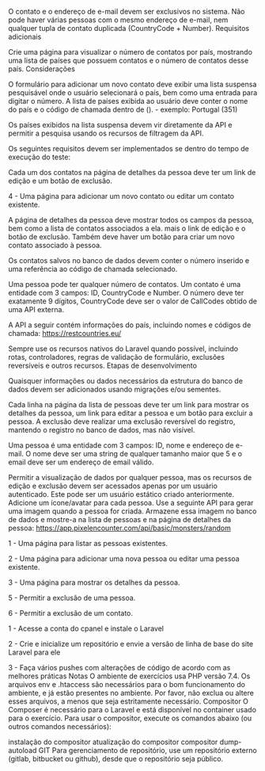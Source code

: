



O contato e o endereço de e-mail devem ser exclusivos no sistema. Não pode haver várias pessoas com o mesmo endereço de e-mail, nem qualquer tupla de contato duplicada (CountryCode + Number).
Requisitos adicionais













<!-- feitos -->

Crie uma página para visualizar o número de contatos por país, mostrando uma lista de países que possuem contatos e o número de contatos desse país.
Considerações

O formulário para adicionar um novo contato deve exibir uma lista suspensa pesquisável onde o usuário selecionará o país, bem como uma entrada para digitar o número. A lista de países exibida ao usuário deve conter o nome do país e o código de chamada dentro de (). - exemplo: Portugal (351)

Os países exibidos na lista suspensa devem vir diretamente da API e permitir a pesquisa usando os recursos de filtragem da API.


Os seguintes requisitos devem ser implementados se dentro do tempo de execução do teste:

Cada um dos contatos na página de detalhes da pessoa deve ter um link de edição e um botão de exclusão.


4 - Uma página para adicionar um novo contato ou editar um contato existente.

A página de detalhes da pessoa deve mostrar todos os campos da pessoa, bem como a lista de contatos associados a ela. mais o link de edição e o botão de exclusão. Também deve haver um botão para criar um novo contato associado à pessoa.


Os contatos salvos no banco de dados devem conter o número inserido e uma referência ao código de chamada selecionado.


Uma pessoa pode ter qualquer número de contatos. Um contato é uma entidade com 3 campos: ID, CountryCode e Number. O número deve ter exatamente 9 dígitos, CountryCode deve ser o valor de CallCodes obtido de uma API externa.


A API a seguir contém informações do país, incluindo nomes e códigos de chamada: https://restcountries.eu/



Sempre use os recursos nativos do Laravel quando possível, incluindo rotas, controladores, regras de validação de formulário, exclusões reversíveis e outros recursos.
Etapas de desenvolvimento

Quaisquer informações ou dados necessários da estrutura do banco de dados devem ser adicionados usando migrações e/ou sementes.


Cada linha na página da lista de pessoas deve ter um link para mostrar os detalhes da pessoa, um link para editar a pessoa e um botão para excluir a pessoa. A exclusão deve realizar uma exclusão reversível do registro, mantendo o registro no banco de dados, mas não visível.

Uma pessoa é uma entidade com 3 campos: ID, nome e endereço de e-mail. O nome deve ser uma string de qualquer tamanho maior que 5 e o email deve ser um endereço de email válido.


Permitir a visualização de dados por qualquer pessoa, mas os recursos de edição e exclusão devem ser acessados ​​apenas por um usuário autenticado. Este pode ser um usuário estático criado anteriormente.
Adicione um ícone/avatar para cada pessoa. Use a seguinte API para gerar uma imagem quando a pessoa for criada. Armazene essa imagem no banco de dados e mostre-a na lista de pessoas e na página de detalhes da pessoa:
https://app.pixelencounter.com/api/basic/monsters/random



1 - Uma página para listar as pessoas existentes.

2 - Uma página para adicionar uma nova pessoa ou editar uma pessoa existente.

3 - Uma página para mostrar os detalhes da pessoa.

5 - Permitir a exclusão de uma pessoa.

6 - Permitir a exclusão de um contato.




1 - Acesse a conta do cpanel e instale o Laravel

2 - Crie e inicialize um repositório e envie a versão de linha de base do site Laravel para ele

3 - Faça vários pushes com alterações de código de acordo com as melhores práticas
Notas
O ambiente de exercícios usa PHP versão 7.4.
Os arquivos env e .htaccess são necessários para o bom funcionamento do ambiente, e já estão presentes no ambiente. Por favor, não exclua ou altere esses arquivos, a menos que seja estritamente necessário.
Compositor
O Composer é necessário para o Laravel e está disponível no container usado para o exercício. Para usar o compositor, execute os comandos abaixo (ou outros comandos necessários):

instalação do compositor
atualização do compositor
compositor dump-autoload
GIT
Para gerenciamento de repositório, use um repositório externo (gitlab, bitbucket ou github), desde que o repositório seja público.
